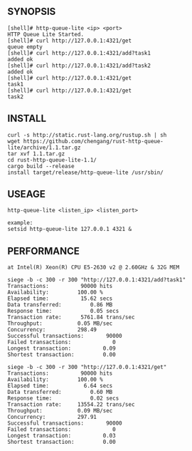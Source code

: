 SYNOPSIS
------

    [shell]# http-queue-lite <ip> <port>
    HTTP Queue Lite Started.
    [shell]# curl http://127.0.0.1:4321/get
    queue empty
    [shell]# curl http://127.0.0.1:4321/add?task1
    added ok
    [shell]# curl http://127.0.0.1:4321/add?task2
    added ok
    [shell]# curl http://127.0.0.1:4321/get
    task1
    [shell]# curl http://127.0.0.1:4321/get
    task2


INSTALL
------

    curl -s http://static.rust-lang.org/rustup.sh | sh
    wget https://github.com/chengang/rust-http-queue-lite/archive/1.1.tar.gz
    tar xvf 1.1.tar.gz
    cd rust-http-queue-lite-1.1/
    cargo build --release
    install target/release/http-queue-lite /usr/sbin/

USEAGE
------

    http-queue-lite <listen_ip> <listen_port>

    example:
    setsid http-queue-lite 127.0.0.1 4321 &

PERFORMANCE
------

    at Intel(R) Xeon(R) CPU E5-2630 v2 @ 2.60GHz & 32G MEM

    siege -b -c 300 -r 300 "http://127.0.0.1:4321/add?task1"
    Transactions:          90000 hits
    Availability:         100.00 %
    Elapsed time:          15.62 secs
    Data transferred:         0.86 MB
    Response time:            0.05 secs
    Transaction rate:      5761.84 trans/sec
    Throughput:           0.05 MB/sec
    Concurrency:          298.49
    Successful transactions:       90000
    Failed transactions:             0
    Longest transaction:          0.09
    Shortest transaction:         0.00

    siege -b -c 300 -r 300 "http://127.0.0.1:4321/get"
    Transactions:          90000 hits
    Availability:         100.00 %
    Elapsed time:           6.64 secs
    Data transferred:         0.60 MB
    Response time:            0.02 secs
    Transaction rate:     13554.22 trans/sec
    Throughput:           0.09 MB/sec
    Concurrency:          297.91
    Successful transactions:       90000
    Failed transactions:             0
    Longest transaction:          0.03
    Shortest transaction:         0.00
